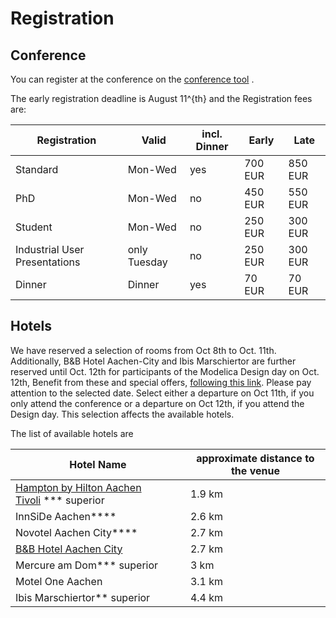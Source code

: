 # Registration

## Conference

You can register at the conference on the [conference tool](https://www.conftool.com/modelica2023/) .

The early registration deadline is August 11^{th} and the Registration fees are:

| Registration | Valid | incl. Dinner | Early | Late | 
| --- | --- | --- | --- | --- |
| Standard | Mon-Wed | yes | 700 EUR | 850 EUR |
| PhD | Mon-Wed | no | 450 EUR | 550 EUR |
| Student | Mon-Wed | no | 250 EUR | 300 EUR |
| Industrial User Presentations | only Tuesday | no | 250 EUR |300 EUR |
| Dinner | Dinner | yes | 70 EUR | 70 EUR |

## Hotels

We have reserved a selection of rooms from Oct 8th to Oct. 11th. 
Additionally, B&B Hotel Aachen-City and Ibis Marschiertor are further reserved until Oct. 12th for participants of the Modelica Design day on Oct. 12th,
Benefit from these and special offers, [following this link](https://tportal.toubiz.de/aachenkongresse/messe/quicksearch/TUR00020110656855316?lang=en&reset=1). Please pay attention to the selected date. Select either a departure on Oct 11th, if you only attend the conference or a departure on Oct 12th, if you attend the Design day. This selection affects the available hotels.

The list of available hotels are

| Hotel Name | approximate distance to the venue |
|---|---|
|[Hampton by Hilton Aachen Tivoli](https://tportal.toubiz.de/aachenkongresse/ukv/house/TUR00020110090767649) *** superior | 1.9 km |
| InnSiDe Aachen**** | 2.6 km |
| Novotel Aachen City**** | 2.7 km |
| [B&B Hotel Aachen City](https://tportal.toubiz.de/aachenkongresse/ukv/house/TUR00020110362488804)  | 2.7 km |
| Mercure am Dom*** superior | 3 km |
| Motel One Aachen | 3.1 km |
| Ibis Marschiertor** superior | 4.4 km|
